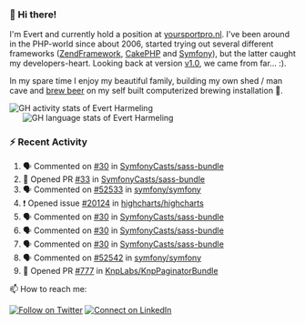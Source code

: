 ### :wave: Hi there!

<span>I'm Evert and currently hold a position at [yoursportpro.nl](https://yoursportpro.nl). I've been around in the PHP-world since about 2006, started trying out several different frameworks ([ZendFramework](https://framework.zend.com/), [CakePHP](https://cakephp.org/) and [Symfony](https://symfony.com/)), but the latter caught my developers-heart. Looking back at version [v1.0](https://symfony.com/blog/symfony-1-0-released), we came from far... :).</span>

<span>In my spare time I enjoy my beautiful family, building my own shed / man cave and [brew beer](https://untappd.com/desaeck) on my self built computerized brewing installation 🍺.</span>

<span style="margin-top: 6px;">
  <a style="all: unset;" href="https://github.com/anuraghazra/github-readme-stats">
    <img align="top" src="https://github-readme-stats.vercel.app/api?username=evertharmeling&show_icons=true&include_all_commits=true&theme=transparent&title_color=adbbc9&text_color=adbbc9&icon_color=619adc" alt="GH activity stats of Evert Harmeling" />
  </a>
</span>

<span style="position: relative; left: 23px;">
  <a style="all: unset;" href="https://github.com/anuraghazra/github-readme-stats">
    <img align="top" src="https://github-readme-stats.vercel.app/api/top-langs/?username=evertharmeling&theme=transparent&layout=compact&title_color=adbbc9&text_color=adbbc9&icon_color=619adc"  alt="GH language stats of Evert Harmeling"/>
  </a>
</span>

### :zap: Recent Activity

<!--START_SECTION:activity-->
1. 🗣 Commented on [#30](https://github.com/SymfonyCasts/sass-bundle/pull/30#issuecomment-1809061017) in [SymfonyCasts/sass-bundle](https://github.com/SymfonyCasts/sass-bundle)
2. 💪 Opened PR [#33](https://github.com/SymfonyCasts/sass-bundle/pull/33) in [SymfonyCasts/sass-bundle](https://github.com/SymfonyCasts/sass-bundle)
3. 🗣 Commented on [#52533](https://github.com/symfony/symfony/issues/52533#issuecomment-1808248659) in [symfony/symfony](https://github.com/symfony/symfony)
4. ❗ Opened issue [#20124](https://github.com/highcharts/highcharts/issues/20124) in [highcharts/highcharts](https://github.com/highcharts/highcharts)
5. 🗣 Commented on [#30](https://github.com/SymfonyCasts/sass-bundle/pull/30#issuecomment-1808179374) in [SymfonyCasts/sass-bundle](https://github.com/SymfonyCasts/sass-bundle)
6. 🗣 Commented on [#30](https://github.com/SymfonyCasts/sass-bundle/pull/30#issuecomment-1808147509) in [SymfonyCasts/sass-bundle](https://github.com/SymfonyCasts/sass-bundle)
7. 🗣 Commented on [#30](https://github.com/SymfonyCasts/sass-bundle/pull/30#issuecomment-1808122997) in [SymfonyCasts/sass-bundle](https://github.com/SymfonyCasts/sass-bundle)
8. 🗣 Commented on [#52542](https://github.com/symfony/symfony/issues/52542#issuecomment-1806104370) in [symfony/symfony](https://github.com/symfony/symfony)
9. 💪 Opened PR [#777](https://github.com/KnpLabs/KnpPaginatorBundle/pull/777) in [KnpLabs/KnpPaginatorBundle](https://github.com/KnpLabs/KnpPaginatorBundle)
<!--END_SECTION:activity-->

<!--
**evertharmeling/evertharmeling** is a ✨ _special_ ✨ repository because its `README.md` (this file) appears on your GitHub profile.

Here are some ideas to get you started:

- 🔭 I’m currently working on ...
- 🌱 I’m currently learning ...
- 👯 I’m looking to collaborate on ...
- 🤔 I’m looking for help with ...
- 💬 Ask me about ...
- 📫 How to reach me: ...
- 😄 Pronouns: ...
- ⚡ Fun fact: ...
-->

📫 How to reach me:

[![Follow on Twitter](https://img.shields.io/badge/--twitter?label=Twitter&logo=Twitter&style=social)](https://twitter.com/evertjes) [![Connect on LinkedIn](https://img.shields.io/badge/--linkedin?label=LinkedIn&logo=LinkedIn&style=social)](https://www.linkedin.com/in/evertharmeling)
